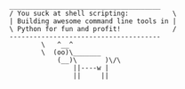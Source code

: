     ______________________________________
    / You suck at shell scripting:           \
    | Building awesome command line tools in |
    \ Python for fun and profit!             /
    --------------------------------------
            \   ^__^ 
            \  (oo)\_______
                (__)\       )\/\
                    ||----w |
                    ||     ||
        
